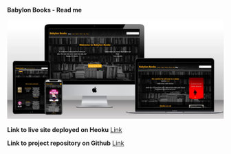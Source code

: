 **Babylon Books - Read me**

![Image](static/images/readme_images/mockup.JPG)

**Link to live site deployed on Heoku**
[Link](https://github.com/gazamcnulty/pp5-babylon-books/tree/main)

**Link to project repository on Github**
[Link](https://pp5-babylon-books-760a9235289e.herokuapp.com/)
